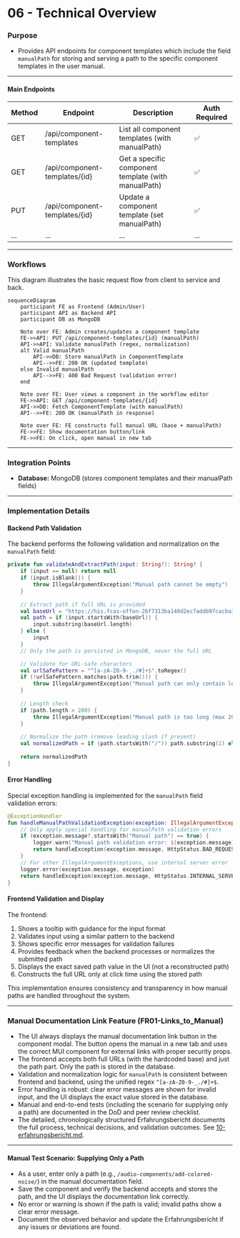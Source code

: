 # 06 - Technical Overview

### Purpose

- Provides API endpoints for component templates which include the field `manualPath` for storing and serving a path to the specific component templates in the user manual.

---

#### Main Endpoints

| Method | Endpoint                        | Description                                      | Auth Required |
|--------|---------------------------------|--------------------------------------------------|--------------|
| GET    | /api/component-templates        | List all component templates (with manualPath)    | ✅           |
| GET    | /api/component-templates/{id}   | Get a specific component template (with manualPath)| ✅           |
| PUT    | /api/component-templates/{id}   | Update a component template (set manualPath)      | ✅           |
| ...    | ...                             | ...                                              | ...          |

---

### Workflows

This diagram illustrates the basic request flow from client to service and back.

```mermaid
sequenceDiagram
    participant FE as Frontend (Admin/User)
    participant API as Backend API
    participant DB as MongoDB

    Note over FE: Admin creates/updates a component template
    FE->>API: PUT /api/component-templates/{id} (manualPath)
    API->>API: Validate manualPath (regex, normalization)
    alt Valid manualPath
        API->>DB: Store manualPath in ComponentTemplate
        API-->>FE: 200 OK (updated template)
    else Invalid manualPath
        API-->>FE: 400 Bad Request (validation error)
    end

    Note over FE: User views a component in the workflow editor
    FE->>API: GET /api/component-templates/{id}
    API->>DB: Fetch ComponentTemplate (with manualPath)
    API-->>FE: 200 OK (manualPath in response)

    Note over FE: FE constructs full manual URL (base + manualPath)
    FE->>FE: Show documentation button/link
    FE->>FE: On click, open manual in new tab
```

---

### Integration Points

- **Database:** MongoDB (stores component templates and their manualPath fields)

---

### Implementation Details

#### Backend Path Validation

The backend performs the following validation and normalization on the `manualPath` field:

```kotlin
private fun validateAndExtractPath(input: String?): String? {
    if (input == null) return null
    if (input.isBlank()) {
        throw IllegalArgumentException("Manual path cannot be empty")
    }
    
    // Extract path if full URL is provided
    val baseUrl = "https://his.fcas-offen-2bf7313ba140d2ec7addb97cacba3e38-i000.eu-de.containers.appdomain.cloud/user-manual/documentation/data-transformation/"
    val path = if (input.startsWith(baseUrl)) {
        input.substring(baseUrl.length)
    } else {
        input
    }
    // Only the path is persisted in MongoDB, never the full URL

    // Validate for URL-safe characters
    val urlSafePattern = "^[a-zA-Z0-9-_./#]+$".toRegex()
    if (!urlSafePattern.matches(path.trim())) {
        throw IllegalArgumentException("Manual path can only contain letters, numbers, hyphens, periods, underscores, slashes and hash symbols")
    }
    
    // Length check
    if (path.length > 200) {
        throw IllegalArgumentException("Manual path is too long (max 200 characters)")
    }
    
    // Normalize the path (remove leading slash if present)
    val normalizedPath = if (path.startsWith("/")) path.substring(1) else path
    
    return normalizedPath
}
```

#### Error Handling

Special exception handling is implemented for the `manualPath` field validation errors:

```kotlin
@ExceptionHandler
fun handleManualPathValidationException(exception: IllegalArgumentException): ResponseEntity<ErrorMessageModel> {
    // Only apply special handling for manualPath validation errors
    if (exception.message?.startsWith("Manual path") == true) {
        logger.warn("Manual path validation error: ${exception.message}")
        return handleException(exception.message, HttpStatus.BAD_REQUEST.value())
    }
    // For other IllegalArgumentExceptions, use internal server error
    logger.error(exception.message, exception)
    return handleException(exception.message, HttpStatus.INTERNAL_SERVER_ERROR.value())
}
```

#### Frontend Validation and Display

The frontend:

1. Shows a tooltip with guidance for the input format
2. Validates input using a similar pattern to the backend
3. Shows specific error messages for validation failures
4. Provides feedback when the backend processes or normalizes the submitted path
5. Displays the exact saved path value in the UI (not a reconstructed path)
6. Constructs the full URL only at click time using the stored path

This implementation ensures consistency and transparency in how manual paths are handled throughout the system.

---

### Manual Documentation Link Feature (FR01-Links_to_Manual)

- The UI always displays the manual documentation link button in the component modal. The button opens the manual in a new tab and uses the correct MUI component for external links with proper security props.
- The frontend accepts both full URLs (with the hardcoded base) and just the path part. Only the path is stored in the database.
- Validation and normalization logic for `manualPath` is consistent between frontend and backend, using the unified regex `^[a-zA-Z0-9-_./#]+$`.
- Error handling is robust: clear error messages are shown for invalid input, and the UI displays the exact value stored in the database.
- Manual and end-to-end tests (including the scenario for supplying only a path) are documented in the DoD and peer review checklist.
- The detailed, chronologically structured Erfahrungsbericht documents the full process, technical decisions, and validation outcomes. See [10-erfahrungsbericht.md](./10-erfahrungsbericht.md).

---

#### Manual Test Scenario: Supplying Only a Path

- As a user, enter only a path (e.g., `/audio-components/add-colored-noise/`) in the manual documentation field.
- Save the component and verify the backend accepts and stores the path, and the UI displays the documentation link correctly.
- No error or warning is shown if the path is valid; invalid paths show a clear error message.
- Document the observed behavior and update the Erfahrungsbericht if any issues or deviations are found.
